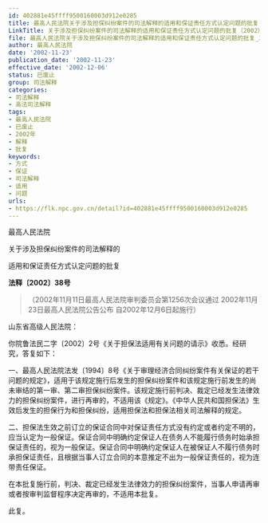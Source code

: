 ```yaml
---
id: 402881e45ffff9500160003d912e0285
title: 最高人民法院关于涉及担保纠纷案件的司法解释的适用和保证责任方式认定问题的批复
LinkTitle: 关于涉及担保纠纷案件的司法解释的适用和保证责任方式认定问题的批复（2002）
file: 最高人民法院关于涉及担保纠纷案件的司法解释的适用和保证责任方式认定问题的批复_20021123_402881e45ffff9500160003d912e0285.docx
author: 最高人民法院
date: '2002-11-23'
publication_date: '2002-11-23'
effective_date: '2002-12-06'
status: 已废止
group: 司法解释
categories:
- 司法解释
- 高法司法解释
tags:
- 最高人民法院
- 已废止
- 2002年
- 解释
- 批复
keywords:
- 方式
- 保证
- 司法解释
- 适用
- 问题
urls:
- https://flk.npc.gov.cn/detail?id=402881e45ffff9500160003d912e0285
---
```


最高人民法院

关于涉及担保纠纷案件的司法解释的

适用和保证责任方式认定问题的批复

**法释〔2002〕38号**

> （2002年11月11日最高人民法院审判委员会第1256次会议通过 2002年11月23日最高人民法院公告公布 自2002年12月6日起施行）

山东省高级人民法院：

你院鲁法民二字〔2002〕2号《关于担保法适用有关问题的请示》收悉。经研究，答复如下：

一、最高人民法院法发〔1994〕8号《关于审理经济合同纠纷案件有关保证的若干问题的规定》，适用于该规定施行后发生的担保纠纷案件和该规定施行前发生的尚未审结的第一审、第二审担保纠纷案件。该规定施行前判决、裁定已经发生法律效力的担保纠纷案件，进行再审的，不适用该《规定》。《中华人民共和国担保法》生效后发生的担保行为和担保纠纷，适用担保法和担保法相关司法解释的规定。

二、担保法生效之前订立的保证合同中对保证责任方式没有约定或者约定不明的，应当认定为一般保证。保证合同中明确约定保证人在债务人不能履行债务时始承担保证责任的，视为一般保证。保证合同中明确约定保证人在被保证人不履行债务时承担保证责任，且根据当事人订立合同的本意推定不出为一般保证责任的，视为连带责任保证。

在本批复施行前，判决、裁定已经发生法律效力的担保纠纷案件，当事人申请再审或者按审判监督程序决定再审的，不适用本批复。

此复。
